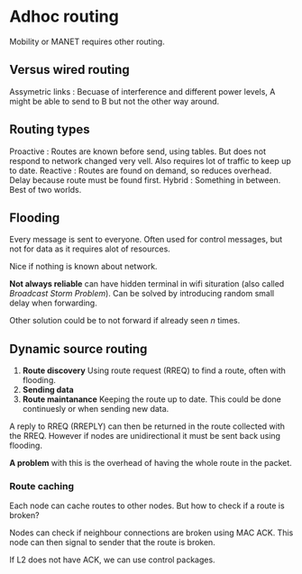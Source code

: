 # Adhoc routing

Mobility or MANET requires other routing.

## Versus wired routing

Assymetric links
:   Becuase of interference and different power levels, A might be able to send to B
    but not the other way around.

## Routing types

Proactive
:   Routes are known before send, using tables. 
    But does not respond to network changed very vell.
    Also requires lot of traffic to keep up to date.
Reactive
:   Routes are found on demand, so reduces overhead.
    Delay because route must be found first.
Hybrid
:   Something in between.
    Best of two worlds.

## Flooding

Every message is sent to everyone.
Often used for control messages, but not for data as it requires alot of resources.

Nice if nothing is known about network.

**Not always reliable** can have hidden terminal in wifi situration
(also called *Broadcast Storm Problem*).
Can be solved by introducing random small delay when forwarding.

Other solution could be to not forward if already seen *n* times.

## Dynamic source routing

1. **Route discovery**
Using route request (RREQ) to find a route, often with flooding.
2. **Sending data**
3. **Route maintanance**
Keeping the route up to date. This could be done continuesly or when sending new
data.

A reply to RREQ (RREPLY) can then be returned in the route collected with the RREQ.
However if nodes are unidirectional it must be sent back using flooding.

**A problem** with this is the overhead of having the whole route in the packet.

### Route caching

Each node can cache routes to other nodes.
But how to check if a route is broken?

Nodes can check if neighbour connections are broken using MAC ACK.
This node can then signal to sender that the route is broken.

If L2 does not have ACK, we can use control packages.
